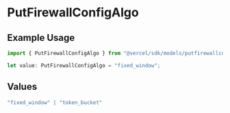 # PutFirewallConfigAlgo

## Example Usage

```typescript
import { PutFirewallConfigAlgo } from "@vercel/sdk/models/putfirewallconfigop.js";

let value: PutFirewallConfigAlgo = "fixed_window";
```

## Values

```typescript
"fixed_window" | "token_bucket"
```